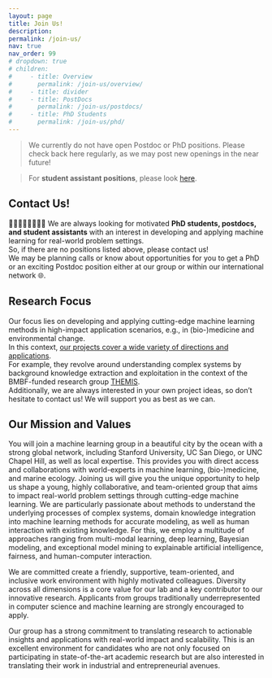 ```yaml
---
layout: page
title: Join Us!
description: 
permalink: /join-us/
nav: true
nav_order: 99
# dropdown: true
# children:
#     - title: Overview
#       permalink: /join-us/overview/
#     - title: divider
#     - title: PostDocs
#       permalink: /join-us/postdocs/
#     - title: PhD Students
#       permalink: /join-us/phd/
---
```


<!--
> **Two open PhD/Postdoc** positions. The calls are open until **January 31st, 2024**. We are looking forward to you applications! 🥳 Please apply for both positions!
> * [Position 1](https://jobs.uni-rostock.de/jobposting/3ca315a64762f179542465dd0daf2331b9a5c3a80) (funded by the [THEMIS project](/projects/2022_themis))
> * [Position 2](https://jobs.uni-rostock.de/jobposting/2317ec88a7e47bc3fb2c78f744415dd5a4de55400) (requires some German skills 🇩🇪)
-->

<!-- > Are you looking for an exciting Ph.D. position at the intersection of data science and leadership development at large organizations? Then work with the founder team of [JENEWEIN](https://jenewein.ch) on novel, impactful data science methods - while getting your Ph.D. as an external student at my lab for [Intelligent Data Analytics](https://bckrlab.org). We are looking forward to your [application](https://www.linkedin.com/jobs/view/3826383435)! -->

> We currently do not have open Postdoc or PhD positions. Please check back here regularly, as we may post new openings in the near future!

> For **student assistant positions**, please look [here](/for-students/jobs/).

## Contact Us!

👩‍🎓🧑‍🏫👩‍⚕️🙋‍♂️ We are always looking for motivated **PhD students, postdocs, and student assistants** with an interest in developing and applying machine learning for real-world problem settings.  
So, if there are no positions listed above, please contact us!  
We may be planning calls or know about opportunities for you to get a PhD or an exciting Postdoc position either at our group or within our international network 🌐.  

## Research Focus

Our focus lies on developing and applying cutting-edge machine learning methods in high-impact application scenarios, e.g., in (bio-)medicine and environmental change.  
In this context, [our projects cover a wide variety of directions and applications](/projects).  
For example, they revolve around understanding complex systems by background knowledge extraction and exploitation in the context of the BMBF-funded research group [THEMIS](/projects/2022_themis).  
Additionally, we are always interested in your own project ideas, so don’t hesitate to contact us! We will support you as best as we can.

## Our Mission and Values

You will join a machine learning group in a beautiful city by the ocean with a strong global network, including Stanford University, UC San Diego, or UNC Chapel Hill, as well as local expertise. This provides you with direct access and collaborations with world-experts in machine learning, (bio-)medicine, and marine ecology. Joining us will give you the unique opportunity to help us shape a young, highly collaborative, and team-oriented group that aims to impact real-world problem settings through cutting-edge machine learning. We are particularly passionate about methods to understand the underlying processes of complex systems, domain knowledge integration into machine learning methods for accurate modeling, as well as human interaction with existing knowledge. For this, we employ a multitude of approaches ranging from multi-modal learning, deep learning, Bayesian modeling, and exceptional model mining to explainable artificial intelligence, fairness, and human-computer interaction.

We are committed create a friendly, supportive, team-oriented, and inclusive work environment with highly motivated colleagues. Diversity across all dimensions is a core value for our lab and a key contributor to our innovative research. Applicants from groups traditionally underrepresented in computer science and machine learning are strongly encouraged to apply.

Our group has a strong commitment to translating research to actionable insights and applications with real-world impact and scalability. This is an excellent environment for candidates who are not only focused on participating in state-of-the-art academic research but are also interested in translating their work in industrial and entrepreneurial avenues.
